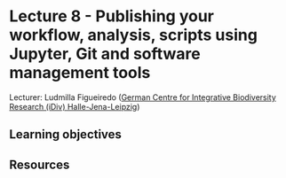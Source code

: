 # Lecture 8 - Publishing your workflow, analysis, scripts using Jupyter, Git and software management tools

Lecturer: Ludmilla Figueiredo ([German Centre for Integrative Biodiversity Research (iDiv) Halle-Jena-Leipzig](https://www.idiv.de/en))

## Learning objectives

## Resources
